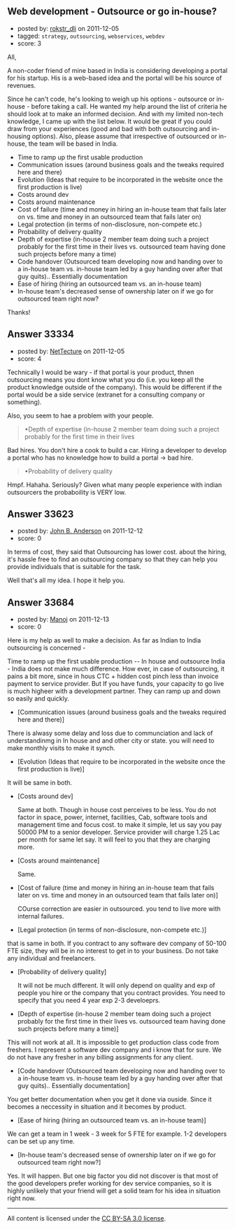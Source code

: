## Web development - Outsource or go in-house?

- posted by: [rokstr_dli](https://stackexchange.com/users/-1/14391-rokstr-dli) on 2011-12-05
- tagged: `strategy`, `outsourcing`, `webservices`, `webdev`
- score: 3

All,

A non-coder friend of mine based in India is considering developing a portal for his startup. His is a web-based idea and the portal will be his source of revenues. 

Since he can't code, he's looking to weigh up his options - outsource or in-house - before taking a call. He wanted my help around the list of criteria he should look at to make an informed decision. And with my limited non-tech knowledge, I came up with the list below. It would be great if you could draw from your experiences (good and bad with both outsourcing and in-housing options). Also, please assume that irrespective of outsourced or in-house, the team will be based in India.

- Time to ramp up the first usable production
- Communication issues (around business goals and the tweaks required here and there)
- Evolution (Ideas that require to be incorporated in the website once the first production is live)
- Costs around dev
- Costs around maintenance
- Cost of failure (time and money in hiring an in-house team that fails later on vs. time and money in an outsourced team that fails later on)
- Legal protection (in terms of non-disclosure, non-compete etc.)
- Probability of delivery quality
- Depth of expertise (in-house 2 member team doing such a project probably for the first time in their lives vs. outsourced team having done such projects before many a time)
- Code handover (Outsourced team developing now and handing over to a in-house team vs. in-house team led by a guy handing over after that guy quits).. Essentially documentation
- Ease of hiring (hiring an outsourced team vs. an in-house team)
- In-house team's decreased sense of ownership later on if we go for outsourced team right now?

Thanks!


## Answer 33334

- posted by: [NetTecture](https://stackexchange.com/users/-1/3350-nettecture) on 2011-12-05
- score: 4

Technically I would be wary - if that portal is your product, thnen outsourcing means you dont know what you do (i.e. you keep all the product knowledge outside of the company). This would be different if the portal would be a side service (extranet for a consulting company or something).

Also, you seem to hae a problem with your people.

> •Depth of expertise (in-house 2 member team doing such a project probably for the first time 
> in their lives 

Bad hires. You don't hire a cook to build a car. Hiring a developer to develop a portal who has no knowledge how to build a portal -> bad hire.

> •Probability of delivery quality

Hmpf. Hahaha. Seriously? Given what many people experience with indian outsourcers the probaboility is VERY low.


## Answer 33623

- posted by: [John B. Anderson](https://stackexchange.com/users/-1/14979-john-b-anderson) on 2011-12-12
- score: 0

In terms of cost, they said that Outsourcing has lower cost. 
about the hiring, it's hassle free to find an outsourcing company so that they can help you provide individuals that is suitable for the task. 

Well that's all my idea. I hope it help you.


## Answer 33684

- posted by: [Manoj](https://stackexchange.com/users/-1/15014-manoj) on 2011-12-13
- score: 0

Here is my help as well to make a decision. As far as Indian to India outsourcing is concerned -

Time to ramp up the first usable production -- In house and outsource India - India does not make much difference. How ever, in case of outsourcing, it pains a bit more, since in hous CTC + hidden cost pinch less than invoice payment to service provider. But If you have funds, your capacity to go live is much higheer with a development partner. They can ramp up and down so easily and quickly. 


- [Communication issues (around business goals and the tweaks required here and there)]  

 There is alwasy some delay and loss due to communciation and lack of understandinmg in In house and and other city or state. you will need to make monthly visits to make it synch.

- [Evolution (Ideas that require to be incorporated in the website once the first production is live)]

 It will be same in both.

- [Costs around dev]

  Same at both. Though in house cost perceives to be less. You do not factor in space, power, internet, facilities, Cab, software tools and management time and focus cost. to make it simple, let us say you pay 50000 PM to a senior developer. Service provider will charge 1.25 Lac per month for same let say. It will feel to you that they are charging more.

- [Costs around maintenance]

  Same.

- [Cost of failure (time and money in hiring an in-house team that fails later on vs. time and money in an outsourced team that fails later on)]

  COurse correction are easier in outsourced. you tend to live more with internal failures. 

- [Legal protection (in terms of non-disclosure, non-compete etc.)]

 that is same in both. If you contract to any software dev company of 50-100 FTE size, they will be in no interest to get in to your business. Do not take any individual and freelancers. 

- [Probability of delivery quality]

  It will not be much different. It will only depend on quality and exp of people you hire or the company that you contract provides. You need to specify that you need 4 year exp 2-3 develoeprs. 

- [Depth of expertise (in-house 2 member team doing such a project probably for the first time in their lives vs. outsourced team having done such projects before many a time)]

 This will not work at all. It is impossible to get production class code from freshers. I represent a software dev company and i know that for sure. We do not have any fresher in any billing assignments for any client. 

- [Code handover (Outsourced team developing now and handing over to a in-house team vs. in-house team led by a guy handing over after that guy quits).. Essentially documentation]

 You get better documentation when you get it done via ouside. Since it becomes a neccessity in situation and it becomes by product.

- [Ease of hiring (hiring an outsourced team vs. an in-house team)]

 We can get a team in 1 week - 3 week for 5 FTE for example. 1-2 developers can be set up any time. 

- [In-house team's decreased sense of ownership later on if we go for outsourced team right now?]

 Yes. It will happen. But one big factor you did not discover is that most of the  good developers prefer working for dev service companies, so it is highly unlikely that your friend will get a solid team for his idea in situation right now. 



---

All content is licensed under the [CC BY-SA 3.0 license](https://creativecommons.org/licenses/by-sa/3.0/).
